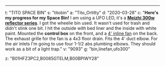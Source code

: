 ---
t: "TITO SPACE BIN"
s: "titobin"
a: "Tito_Ortitty"
d: "2020-03-28"
c: "<strong>Here's my progress for my Space Bin!</strong> I am using a UFO LED, it's a <strong><a href='http://amzn.to/2ocdy0h'>Meizhi 300w reflector series</a></strong>. I got the wheelie bin used. It wasn't used for trash and didn't stink one bit. I hit the outside with bed liner and the inside with white paint. Mounted the <strong>control box</strong> on the front, and a <a href='http://amzn.to/2pZqnYb'>4' inline fan</a> on the back. The exhaust grille for the fan is a 4x3 floor drain. Fits the 4' duct elbow. For the air inlets I'm going to use four 1-1/2 abs plumbing elbows. They should work as a bit of a light trap."
v: "9093"
g: "bin,linefan,ufo300"

z: "B01HFZ3PC2,B0085GTELM,B00BPIWY28"
